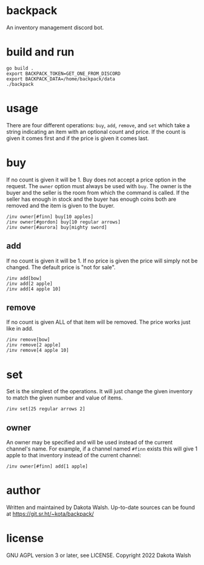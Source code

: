 # backpack

An inventory management discord bot.

# build and run
```
go build .
export BACKPACK_TOKEN=GET_ONE_FROM_DISCORD
export BACKPACK_DATA=/home/backpack/data
./backpack
```

# usage
There are four different operations: `buy`, `add`, `remove`, and `set` which
take a string indicating an item with an optional count and price. If the count
is given it comes first and if the price is given it comes last.

# buy
If no count is given it will be 1. Buy does not accept a price option in the
request. The `owner` option must always be used with `buy`. The owner is the
buyer and the seller is the room from which the command is called. If the seller
has enough in stock and the buyer has enough coins both are removed and the item
is given to the buyer.
```
/inv owner[#finn] buy[10 apples]
/inv owner[#gordon] buy[10 regular arrows]
/inv owner[#aurora] buy[mighty sword]
```

## add
If no count is given it will be 1. If no price is given the price will simply
not be changed. The default price is "not for sale".
```
/inv add[bow]
/inv add[2 apple]
/inv add[4 apple 10]
```

## remove
If no count is given ALL of that item will be removed. The price works just like
in add.
```
/inv remove[bow]
/inv remove[2 apple]
/inv remove[4 apple 10]
```

# set
Set is the simplest of the operations. It will just change the given inventory
to match the given number and value of items.
```
/inv set[25 regular arrows 2]
```

## owner
An owner may be specified and will be used instead of the current channel's
name. For example, if a channel named `#finn` exists this will give 1 apple to
that inventory instead of the current channel:
```
/inv owner[#finn] add[1 apple]
```

# author
Written and maintained by Dakota Walsh.
Up-to-date sources can be found at https://git.sr.ht/~kota/backpack/

# license
GNU AGPL version 3 or later, see LICENSE.
Copyright 2022 Dakota Walsh
